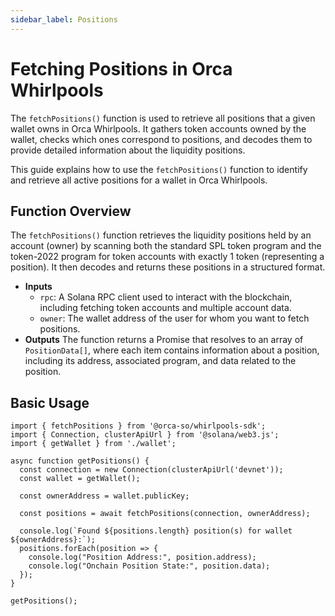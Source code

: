 ```yaml
---
sidebar_label: Positions
---
```


# Fetching Positions in Orca Whirlpools

The `fetchPositions()` function is used to retrieve all positions that a given wallet owns in Orca Whirlpools. It gathers token accounts owned by the wallet, checks which ones correspond to positions, and decodes them to provide detailed information about the liquidity positions.

This guide explains how to use the `fetchPositions()` function to identify and retrieve all active positions for a wallet in Orca Whirlpools.

## Function Overview

The `fetchPositions()` function retrieves the liquidity positions held by an account (owner) by scanning both the standard SPL token program and the token-2022 program for token accounts with exactly 1 token (representing a position). It then decodes and returns these positions in a structured format.

- **Inputs**
    - `rpc`: A Solana RPC client used to interact with the blockchain, including fetching token accounts and multiple account data.
    - `owner`: The wallet address of the user for whom you want to fetch positions.
- **Outputs**
The function returns a Promise that resolves to an array of `PositionData[]`, where each item contains information about a position, including its address, associated program, and data related to the position.

## Basic Usage

```tsx title="getPositions()"
import { fetchPositions } from '@orca-so/whirlpools-sdk';
import { Connection, clusterApiUrl } from '@solana/web3.js';
import { getWallet } from './wallet';

async function getPositions() {
  const connection = new Connection(clusterApiUrl('devnet'));
  const wallet = getWallet();
  
  const ownerAddress = wallet.publicKey;

  const positions = await fetchPositions(connection, ownerAddress);

  console.log(`Found ${positions.length} position(s) for wallet ${ownerAddress}:`);
  positions.forEach(position => {
    console.log("Position Address:", position.address);
    console.log("Onchain Position State:", position.data);
  });
}

getPositions();
```